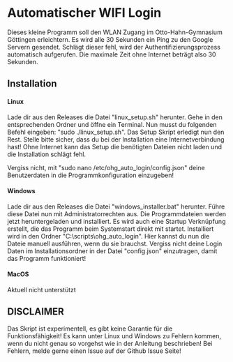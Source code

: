 # Automatischer WIFI Login

Dieses kleine Programm soll den WLAN Zugang im Otto-Hahn-Gymnasium Göttingen erleichtern.
Es wird alle 30 Sekunden ein Ping zu den Google Servern gesendet. Schlägt dieser fehl, wird der Authentifizierungsprozess automatisch aufgerufen. Die maximale Zeit ohne Internet beträgt also 30 Sekunden.

## Installation

#### Linux
Lade dir aus den Releases die Datei "linux_setup.sh" herunter. Gehe in den entsprechenden Ordner und öffne ein Terminal. 
Nun musst du folgenden Befehl eingeben: "sudo ./linux_setup.sh". Das Setup Skript erledigt nun den Rest. Stelle bitte sicher,
dass du bei der Installation eine Internetverbindung hast! Ohne Internet kann das Setup die benötigten Dateien nicht laden und die Installation schlägt fehl.

Vergiss nicht, mit "sudo nano /etc/ohg_auto_login/config.json" deine Benutzerdaten in die Programmkonfiguration einzugeben!

#### Windows
Lade dir aus den Releases die Datei "windows_installer.bat" herunter. Führe diese Datei nun mit Administratorrechten
aus. Die Programmdateien werden jetzt heruntergeladen und installiert. Es wird auch eine Startup Verknüpfung erstellt, die
das Programm beim Systemstart direkt mit startet.
Installiert wird in den Ordner "C:\scripts\ohg_auto_login". 
Hier kannst du nun die Dateie manuell ausführen, wenn du sie brauchst.
Vergiss nicht deine Login Daten im Installationsordner in der Datei "config.json" einzutragen, damit das Programm funktioniert!

#### MacOS
Aktuell nicht unterstützt

## DISCLAIMER
Das Skript ist experimentell, es gibt keine Garantie für die Funktionsfähigkeit!
Es kann unter Linux und Windows zu Fehlern kommen, wenn du nicht genau so vorgehst wie in der Anleitung beschrieben!
Bei Fehlern, melde gerne einen Issue auf der Github Issue Seite!
